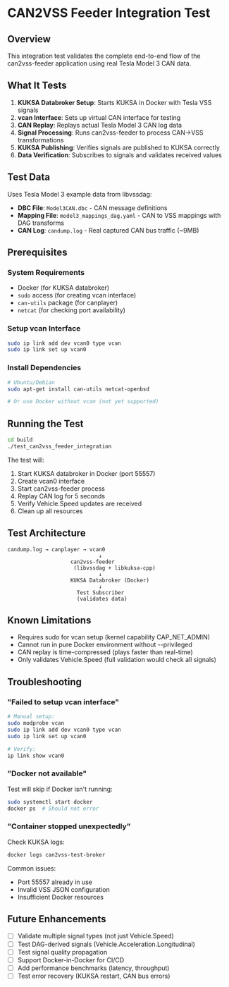 # CAN2VSS Feeder Integration Test

## Overview

This integration test validates the complete end-to-end flow of the can2vss-feeder application using real Tesla Model 3 CAN data.

## What It Tests

1. **KUKSA Databroker Setup**: Starts KUKSA in Docker with Tesla VSS signals
2. **vcan Interface**: Sets up virtual CAN interface for testing
3. **CAN Replay**: Replays actual Tesla Model 3 CAN log data
4. **Signal Processing**: Runs can2vss-feeder to process CAN→VSS transformations
5. **KUKSA Publishing**: Verifies signals are published to KUKSA correctly
6. **Data Verification**: Subscribes to signals and validates received values

## Test Data

Uses Tesla Model 3 example data from libvssdag:
- **DBC File**: `Model3CAN.dbc` - CAN message definitions
- **Mapping File**: `model3_mappings_dag.yaml` - CAN to VSS mappings with DAG transforms
- **CAN Log**: `candump.log` - Real captured CAN bus traffic (~9MB)

## Prerequisites

### System Requirements
- Docker (for KUKSA databroker)
- `sudo` access (for creating vcan interface)
- `can-utils` package (for canplayer)
- `netcat` (for checking port availability)

### Setup vcan Interface
```bash
sudo ip link add dev vcan0 type vcan
sudo ip link set up vcan0
```

### Install Dependencies
```bash
# Ubuntu/Debian
sudo apt-get install can-utils netcat-openbsd

# Or use Docker without vcan (not yet supported)
```

## Running the Test

```bash
cd build
./test_can2vss_feeder_integration
```

The test will:
1. Start KUKSA databroker in Docker (port 55557)
2. Create vcan0 interface
3. Start can2vss-feeder process
4. Replay CAN log for 5 seconds
5. Verify Vehicle.Speed updates are received
6. Clean up all resources

## Test Architecture

```
candump.log → canplayer → vcan0
                             ↓
                    can2vss-feeder
                     (libvssdag + libkuksa-cpp)
                             ↓
                    KUKSA Databroker (Docker)
                             ↓
                      Test Subscriber
                      (validates data)
```

## Known Limitations

- Requires sudo for vcan setup (kernel capability CAP_NET_ADMIN)
- Cannot run in pure Docker environment without --privileged
- CAN replay is time-compressed (plays faster than real-time)
- Only validates Vehicle.Speed (full validation would check all signals)

## Troubleshooting

### "Failed to setup vcan interface"
```bash
# Manual setup:
sudo modprobe vcan
sudo ip link add dev vcan0 type vcan
sudo ip link set up vcan0

# Verify:
ip link show vcan0
```

### "Docker not available"
Test will skip if Docker isn't running:
```bash
sudo systemctl start docker
docker ps  # Should not error
```

### "Container stopped unexpectedly"
Check KUKSA logs:
```bash
docker logs can2vss-test-broker
```

Common issues:
- Port 55557 already in use
- Invalid VSS JSON configuration
- Insufficient Docker resources

## Future Enhancements

- [ ] Validate multiple signal types (not just Vehicle.Speed)
- [ ] Test DAG-derived signals (Vehicle.Acceleration.Longitudinal)
- [ ] Test signal quality propagation
- [ ] Support Docker-in-Docker for CI/CD
- [ ] Add performance benchmarks (latency, throughput)
- [ ] Test error recovery (KUKSA restart, CAN bus errors)
